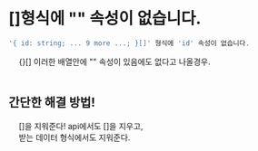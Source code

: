 # []형식에 "" 속성이 없습니다.

```javascript
'{ id: string; ... 9 more ...; }[]' 형식에 'id' 속성이 없습니다.
```

&emsp; {}[] 이러한 배열안에 "" 속성이 있음에도 없다고 나올경우.<br><br>

## 간단한 해결 방법!<br>
&emsp; []을 지워준다! api에서도 []을 지우고,<br>
&emsp; 받는 데이터 형식에서도 지워준다.<br>
<br>
